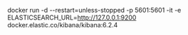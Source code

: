 
docker run -d --restart=unless-stopped -p 5601:5601 -it -e ELASTICSEARCH_URL=http://127.0.0.1:9200 docker.elastic.co/kibana/kibana:6.2.4
